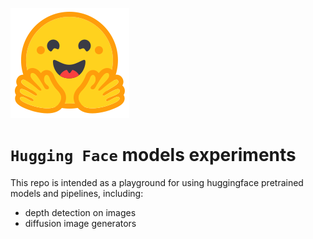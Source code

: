 ![logo](icon.svg)
# `Hugging Face` models experiments

This repo is intended as a playground for using huggingface pretrained models and pipelines, including:

* depth detection on images
* diffusion image generators